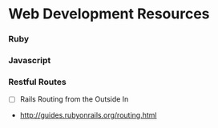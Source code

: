 Web Development Resources
=========================

### Ruby

### Javascript

### Restful Routes

- [ ] Rails Routing from the Outside In  
- http://guides.rubyonrails.org/routing.html
